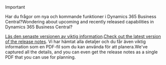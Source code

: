 > [!IMPORTANT]
>
> <span data-ttu-id="009f4-101">Har du frågor om nya och kommande funktioner i Dynamics 365 Business Central?</span><span class="sxs-lookup"><span data-stu-id="009f4-101">Wondering about upcoming and recently released capabilities in Dynamics 365 Business Central?</span></span>
>
> <span data-ttu-id="009f4-102">[Läs den senaste versionen av viktig information](/business-applications-release-notes/october18/dynamics365-business-central/).</span><span class="sxs-lookup"><span data-stu-id="009f4-102">[Check out the latest version of the release notes](/business-applications-release-notes/october18/dynamics365-business-central/).</span></span> <span data-ttu-id="009f4-103">Vi har hämtat alla detaljer och du får även viktig information som en PDF-fil som du kan använda för att planera.</span><span class="sxs-lookup"><span data-stu-id="009f4-103">We've captured all the details, and you can even get the release notes as a single PDF that you can use for planning.</span></span>  
